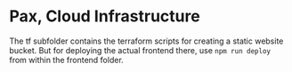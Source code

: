 # Pax, Cloud Infrastructure

The tf subfolder contains the terraform scripts for creating a static website bucket.  But for deploying the actual frontend there, use `npm run deploy` from within the frontend folder.
